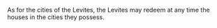 As for the cities of the Levites, the Levites may redeem at any time the houses in the cities they possess.
